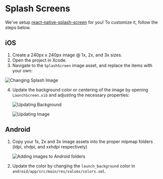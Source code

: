 # Splash Screens

We've setup [react-native-splash-screen](https://github.com/crazycodeboy/react-native-splash-screen) for you! To customize it, follow the steps below.

## iOS

1. Create a 240px x 240px image @ 1x, 2x, and 3x sizes.
2. Open the project in Xcode.
3. Navigate to the `SplashScreen` image asset, and replace the items with your own:

![Changing Splash Image](https://monosnap.com/image/3yXqqL7NpQuyHvavHcwlJMGwShnPhA.png)

4. Update the background color or centering of the image by opening `LaunchScreen.xib` and adjusting the necessary properties:

   ![Updating Background](https://monosnap.com/image/PmScO75OOi1UaJgilexVL5TMYBRq3o.png)

   ![Updating Image](https://monosnap.com/image/a2YSVnuwvfRDlnS4CuB34kOhXGioIr.png)

## Android

1. Copy your 1x, 2x and 3x image assets into the proper mipmap folders (ldpi, xhdpi, and xxhdpi respectively)

   ![Adding images to Android folders](https://monosnap.com/image/AfviJGhxGZlw6xermUurFQVSUJ8pC5.png)

2. Update the color by changing the `launch_background` color in `android/app/src/main/res/values/colors.xml`.
